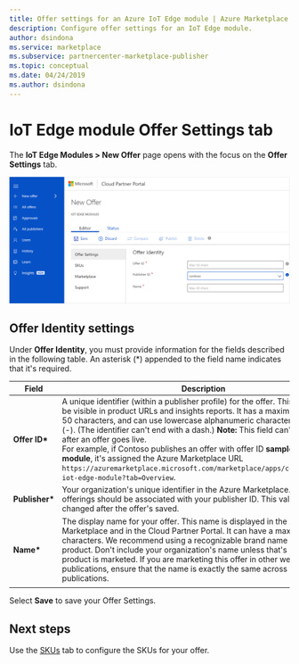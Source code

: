 ```yaml
---
title: Offer settings for an Azure IoT Edge module | Azure Marketplace
description: Configure offer settings for an IoT Edge module.
author: dsindona
ms.service: marketplace
ms.subservice: partnercenter-marketplace-publisher
ms.topic: conceptual
ms.date: 04/24/2019
ms.author: dsindona
---
```


# IoT Edge module Offer Settings tab

The **IoT Edge Modules > New Offer** page opens with the focus on the **Offer Settings** tab. 

![New Offer page for IoT Edge modules](./media/iot-edge-module-offer-settings-tab.png)


## Offer Identity settings

Under **Offer Identity**, you must provide information for the fields described in the following table. An asterisk (*) appended to the field name indicates that it's required. 

|  **Field**       |     **Description**                                                          |
|  ---------       |     ---------------                                                          |
| **Offer ID\***       | A unique identifier (within a publisher profile) for the offer. This identifier will be visible in product URLs and insights reports. It has a maximum length of 50 characters, and can use lowercase alphanumeric characters and dashes (-). (The identifier can't end with a dash.) **Note:** This field can't be changed after an offer goes live. <br> For example, if Contoso publishes an offer with offer ID **sample-iot-edge-module**, it's assigned the Azure Marketplace URL `https://azuremarketplace.microsoft.com/marketplace/apps/contoso.sample-iot-edge-module?tab=Overview`. |
| **Publisher\***     | Your organization's unique identifier in the Azure Marketplace. All your offerings should be associated with your publisher ID. This value can't be changed after the offer's saved. |
| **Name\***          | The display name for your offer. This name is displayed in the Azure Marketplace and in the Cloud Partner Portal. It can have a maximum of 50 characters. We recommend using a  recognizable brand name for your product. Don't include your organization's name unless that's how your product is marketed. If you are marketing this offer in other websites and publications, ensure that the name is exactly the same across all publications. |
|  |  |


Select **Save** to save your Offer Settings.


## Next steps

Use the [SKUs](./cpp-skus-tab.md) tab to configure the SKUs for your offer.
